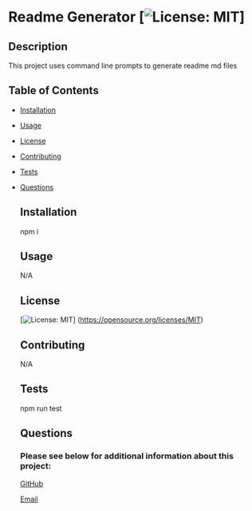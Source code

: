 # Readme Generator [![License: MIT](https://img.shields.io/badge/License-MIT-yellow.svg)]
 
  ## Description

  This project uses command line prompts to generate readme md files



  ## Table of Contents

- [Installation](#installation)

- [Usage](#usage)

- [License](#license)

- [Contributing](#contributing)

- [Tests](#tests)

- [Questions](#questions)



  ## Installation

  npm i



  ## Usage

  N/A



  ## License

  [![License: MIT](https://img.shields.io/badge/License-MIT-yellow.svg)]
  (https://opensource.org/licenses/MIT)



  ## Contributing

  N/A



  ## Tests

  npm run test



  ## Questions

  ### Please see below for additional information about this project:

  [GitHub](https://github.com/jjsdunc88)

  [Email](mailto:jjsduncan@gmail.com)
